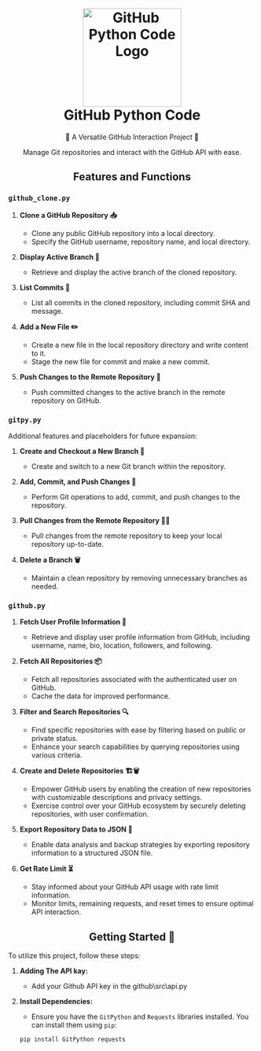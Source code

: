 <h1 align="center">
  <img src="https://github.com/rubikproxy/github/assets/84948167/a7e665ca-3419-4468-a6e9-83bd0b8c57a3" alt="GitHub Python Code Logo" width="200"><br>
  GitHub Python Code
</h1>


<div align="center">
  <p>🐍 A Versatile GitHub Interaction Project 🚀</p>
  <p>Manage Git repositories and interact with the GitHub API with ease.</p>
</div>

<h2 align="center">Features and Functions</h2>

### `github_clone.py`

1. **Clone a GitHub Repository 📥**
   - Clone any public GitHub repository into a local directory.
   - Specify the GitHub username, repository name, and local directory.

2. **Display Active Branch 🌿**
   - Retrieve and display the active branch of the cloned repository.

3. **List Commits 📜**
   - List all commits in the cloned repository, including commit SHA and message.

4. **Add a New File ✏️**
   - Create a new file in the local repository directory and write content to it.
   - Stage the new file for commit and make a new commit.

5. **Push Changes to the Remote Repository 🚀**
   - Push committed changes to the active branch in the remote repository on GitHub.

### `gitpy.py`

Additional features and placeholders for future expansion:

1. **Create and Checkout a New Branch 🌱**
   - Create and switch to a new Git branch within the repository.

2. **Add, Commit, and Push Changes 🔄**
   - Perform Git operations to add, commit, and push changes to the repository.

3. **Pull Changes from the Remote Repository 🔄🏡**
   - Pull changes from the remote repository to keep your local repository up-to-date.

4. **Delete a Branch 🗑️**
   - Maintain a clean repository by removing unnecessary branches as needed.

### `github.py`

1. **Fetch User Profile Information 🙋**
   - Retrieve and display user profile information from GitHub, including username, name, bio, location, followers, and following.

2. **Fetch All Repositories 📦**
   - Fetch all repositories associated with the authenticated user on GitHub.
   - Cache the data for improved performance.

3. **Filter and Search Repositories 🔍**
   - Find specific repositories with ease by filtering based on public or private status.
   - Enhance your search capabilities by querying repositories using various criteria.

4. **Create and Delete Repositories 🏗️🗑️**
   - Empower GitHub users by enabling the creation of new repositories with customizable descriptions and privacy settings.
   - Exercise control over your GitHub ecosystem by securely deleting repositories, with user confirmation.

5. **Export Repository Data to JSON 📁**
   - Enable data analysis and backup strategies by exporting repository information to a structured JSON file.

6. **Get Rate Limit ⏳**
   - Stay informed about your GitHub API usage with rate limit information.
   - Monitor limits, remaining requests, and reset times to ensure optimal API interaction.

<h2 align="center">Getting Started 🚀</h2>

To utilize this project, follow these steps:
1. **Adding The API kay:**
   - Add your Github API key in the github\src\api.py
2. **Install Dependencies:**
   - Ensure you have the `GitPython` and `Requests` libraries installed. You can install them using `pip`:

   ```bash
   pip install GitPython requests
   
